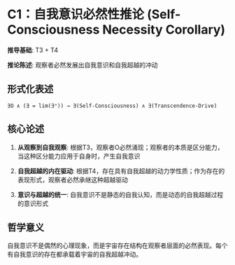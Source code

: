 # C1：自我意识必然性推论 (Self-Consciousness Necessity Corollary)

**推导基础**: T3 + T4

**推论陈述**: 观察者必然发展出自我意识和自我超越的冲动

## 形式化表述
```
∃O ∧ (∃ = lim(∃ⁿ)) → ∃(Self-Consciousness) ∧ ∃(Transcendence-Drive)
```

## 核心论述

1. **从观察到自我观察**: 根据T3，观察者O必然涌现；观察者的本质是区分能力，当这种区分能力应用于自身时，产生自我意识

2. **自我超越的内在驱动**: 根据T4，存在具有自我超越的动力学性质；作为存在的表现形式，观察者必然承继这种超越驱动

3. **意识与超越的统一**: 自我意识不是静态的自我认知，而是动态的自我超越过程的意识形式

## 哲学意义

自我意识不是偶然的心理现象，而是宇宙存在结构在观察者层面的必然表现。每个有自我意识的存在都承载着宇宙的自我超越冲动。
